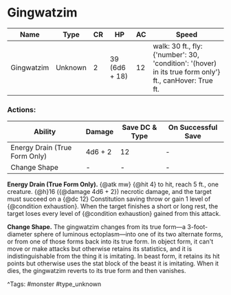 # Gingwatzim

| Name | Type | CR | HP | AC | Speed |
|------|------|----|----|----|-------|
| Gingwatzim | Unknown | 2 | 39 (6d6 + 18) | 12 | walk: 30 ft., fly: {'number': 30, 'condition': '(hover) in its true form only'} ft., canHover: True ft. |

### Actions:

| Ability | Damage | Save DC & Type | On Successful Save |
|---------|--------|----------------|--------------------|
| Energy Drain (True Form Only) | 4d6 + 2 | 12 | - |
| Change Shape | - | - | - |


**Energy Drain (True Form Only).** {@atk mw} {@hit 4} to hit, reach 5 ft., one creature. {@h}16 ({@damage 4d6 + 2}) necrotic damage, and the target must succeed on a {@dc 12} Constitution saving throw or gain 1 level of {@condition exhaustion}. When the target finishes a short or long rest, the target loses every level of {@condition exhaustion} gained from this attack.

**Change Shape.** The gingwatzim changes from its true form—a 3-foot-diameter sphere of luminous ectoplasm—into one of its two alternate forms, or from one of those forms back into its true form. In object form, it can't move or make attacks but otherwise retains its statistics, and it is indistinguishable from the thing it is imitating. In beast form, it retains its hit points but otherwise uses the stat block of the beast it is imitating. When it dies, the gingwatzim reverts to its true form and then vanishes.

^Tags: #monster #type_unknown